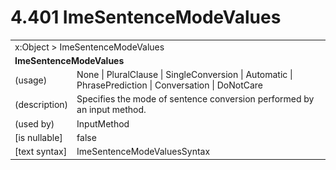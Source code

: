 <html dir="LTR" xmlns:mshelp="http://msdn.microsoft.com/mshelp" xmlns:ddue="http://ddue.schemas.microsoft.com/authoring/2003/5" xmlns:xlink="http://www.w3.org/1999/xlink" xmlns:tool="http://www.microsoft.com/tooltip">

<body>
 <input type="hidden" id="userDataCache" class="userDataStyle">
 <input type="hidden" id="hiddenScrollOffset">
 <img id="dropDownImage" style="display:none; height:0; width:0;" src="../local/drpdown.gif">
 <img id="dropDownHoverImage" style="display:none; height:0; width:0;" src="../local/drpdown_orange.gif">
 <img id="collapseImage" style="display:none; height:0; width:0;" src="../local/collapse.gif">
 <img id="expandImage" style="display:none; height:0; width:0;" src="../local/exp.gif">
 <img id="collapseAllImage" style="display:none; height:0; width:0;" src="../local/collall.gif">
 <img id="expandAllImage" style="display:none; height:0; width:0;" src="../local/expall.gif">
 <img id="copyImage" style="display:none; height:0; width:0;" src="../local/copycode.gif">
 <img id="copyHoverImage" style="display:none; height:0; width:0;" src="../local/copycodeHighlight.gif">
 <div id="header"><h1 class="heading">4.401 ImeSentenceModeValues</h1></div>

 <div id="mainSection">
 <div id="mainBody">
 <div id="allHistory" class="saveHistory" onsave="saveAll()" onload="loadAll()"></div>
 <p xmlns:wsd="http://wsdev.schemas.microsoft.com/authoring/2008/2" xmlns:msxsl="urn:schemas-microsoft-com:xslt" xmlns:script="urn:script" xmlns:build="urn:build">
 </p>
 <div id="sectionSection0" class="section" name="collapseableSection">
 <content xmlns="http://ddue.schemas.microsoft.com/authoring/2003/5" xmlns:wsd="http://wsdev.schemas.microsoft.com/authoring/2008/2" xmlns:msxsl="urn:schemas-microsoft-com:xslt" xmlns:script="urn:script" xmlns:build="urn:build">
 </content>
 </div>
 <div id="sectionSection1" class="section" name="collapseableSection">
 <content xmlns="http://ddue.schemas.microsoft.com/authoring/2003/5" xmlns:wsd="http://wsdev.schemas.microsoft.com/authoring/2008/2" xmlns:msxsl="urn:schemas-microsoft-com:xslt" xmlns:script="urn:script" xmlns:build="urn:build">
 <table class="ProtocolAuthoredTable" xmlns="">
 <tr><td colspan="2">
<mshelp:link keywords="86913f34-aa06-4c94-9f09-83936a822fd8" tabindex="0">x:Object</mshelp:link> &gt; <mshelp:link keywords="009ba315-9a66-4e2f-bef7-6e5e2636aa13" tabindex="0">ImeSentenceModeValues</mshelp:link> </td>
 </tr>
 <tr><td colspan="2">
 <b>
ImeSentenceModeValues </b>
 </td>
 </tr>
 <tr><td><div class="indent0">(usage)</div></td>
 <td><mshelp:link keywords="69f2e4c3-9a0a-47ab-bb7b-f20c0d1a13c1" tabindex="0">None</mshelp:link> | <mshelp:link keywords="69f2e4c3-9a0a-47ab-bb7b-f20c0d1a13c1" tabindex="0">PluralClause</mshelp:link> | <mshelp:link keywords="69f2e4c3-9a0a-47ab-bb7b-f20c0d1a13c1" tabindex="0">SingleConversion</mshelp:link> | <mshelp:link keywords="69f2e4c3-9a0a-47ab-bb7b-f20c0d1a13c1" tabindex="0">Automatic</mshelp:link> | <mshelp:link keywords="69f2e4c3-9a0a-47ab-bb7b-f20c0d1a13c1" tabindex="0">PhrasePrediction</mshelp:link> | <mshelp:link keywords="69f2e4c3-9a0a-47ab-bb7b-f20c0d1a13c1" tabindex="0">Conversation</mshelp:link> | <mshelp:link keywords="69f2e4c3-9a0a-47ab-bb7b-f20c0d1a13c1" tabindex="0">DoNotCare</mshelp:link> </td>
 </tr>
 <tr><td><div class="indent0">(description)</div></td>
 <td>Specifies the mode of sentence conversion performed by an input method. </td>
 </tr>
 <tr><td><div class="indent0">(used by)</div></td>
 <td><mshelp:link keywords="a89ca8cd-f1da-448a-ab22-77ab1ee896b8" tabindex="0">InputMethod</mshelp:link> </td>
 </tr>
 <tr><td><div class="indent0">[is nullable]</div></td>
 <td>false </td>
 </tr>
 <tr><td><div class="indent0">[text syntax]</div></td>
 <td><mshelp:link keywords="69f2e4c3-9a0a-47ab-bb7b-f20c0d1a13c1" tabindex="0">ImeSentenceModeValuesSyntax</mshelp:link> </td>
 </tr>
</table>
 </content>
 </div>
 <!--[if gte IE 5]>
 <tool:tip element="languageFilterToolTip" avoidmouse="false"/>
 <![endif]-->
 </div>
 <a name="feedback"></a><span></span>
 </div>
</body></html>
